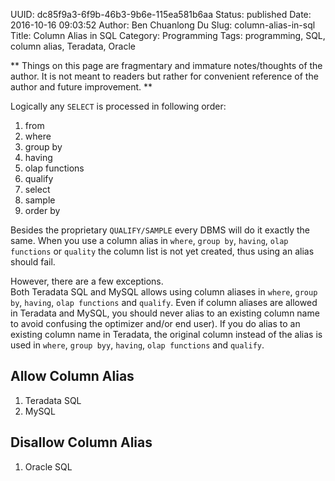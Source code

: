 UUID: dc85f9a3-6f9b-46b3-9b6e-115ea581b6aa
Status: published
Date: 2016-10-16 09:03:52
Author: Ben Chuanlong Du
Slug: column-alias-in-sql
Title: Column Alias in SQL
Category: Programming
Tags: programming, SQL, column alias, Teradata, Oracle

**
Things on this page are
fragmentary and immature notes/thoughts of the author.
It is not meant to readers
but rather for convenient reference of the author and future improvement.
**


Logically any `SELECT` is processed in following order:

1. from
2. where
3. group by
4. having
5. olap functions
6. qualify
7. select 
8. sample
9. order by

Besides the proprietary `QUALIFY/SAMPLE` every DBMS will do it exactly the same.
When you use a column alias in
`where`, `group by`, `having`, `olap functions` or `quality`
the column list is not yet created, 
thus using an alias should fail.

However, there are a few exceptions.  
Both Teradata SQL and MySQL allows using column aliases in
`where`, `group by`, `having`, `olap functions` and `qualify`.
Even if column aliases are allowed in Teradata and MySQL, 
you should never alias to an existing column name 
to avoid confusing the optimizer and/or end user).
If you do alias to an existing column name in Teradata,
the original column instead of the alias is used 
in `where`, `group byy`, `having`, `olap functions` and `qualify`.

## Allow Column Alias 

1. Teradata SQL
2. MySQL

## Disallow Column Alias 

1. Oracle SQL

